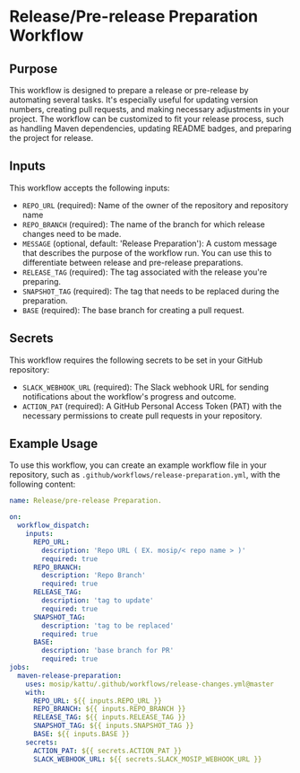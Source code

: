 # Release/Pre-release Preparation Workflow

## Purpose

This workflow is designed to prepare a release or pre-release by automating several tasks.
It's especially useful for updating version numbers, creating pull requests, and making necessary adjustments in your project.
The workflow can be customized to fit your release process, such as handling Maven dependencies, updating README badges, and preparing the project for release.

## Inputs

This workflow accepts the following inputs:
- `REPO_URL` (required): Name of the owner of the repository and repository name
- `REPO_BRANCH` (required): The name of the branch for which release changes need to be made.
- `MESSAGE` (optional, default: 'Release Preparation'): A custom message that describes the purpose of the workflow run. You can use this to differentiate between release and pre-release preparations.
- `RELEASE_TAG` (required): The tag associated with the release you're preparing.
- `SNAPSHOT_TAG` (required): The tag that needs to be replaced during the preparation.
- `BASE` (required): The base branch for creating a pull request.

## Secrets

This workflow requires the following secrets to be set in your GitHub repository:
- `SLACK_WEBHOOK_URL` (required): The Slack webhook URL for sending notifications about the workflow's progress and outcome.
- `ACTION_PAT` (required): A GitHub Personal Access Token (PAT) with the necessary permissions to create pull requests in your repository.

## Example Usage

To use this workflow, you can create an example workflow file in your repository, such as `.github/workflows/release-preparation.yml`, with the following content:
```yaml
name: Release/pre-release Preparation.

on:
  workflow_dispatch:
    inputs:
      REPO_URL:
        description: 'Repo URL ( EX. mosip/< repo name > )'
        required: true
      REPO_BRANCH:
        description: 'Repo Branch'
        required: true
      RELEASE_TAG:
        description: 'tag to update'
        required: true
      SNAPSHOT_TAG:
        description: 'tag to be replaced'
        required: true
      BASE:
        description: 'base branch for PR'
        required: true
jobs:
  maven-release-preparation:
    uses: mosip/kattu/.github/workflows/release-changes.yml@master
    with:
      REPO_URL: ${{ inputs.REPO_URL }}
      REPO_BRANCH: ${{ inputs.REPO_BRANCH }}
      RELEASE_TAG: ${{ inputs.RELEASE_TAG }}
      SNAPSHOT_TAG: ${{ inputs.SNAPSHOT_TAG }}
      BASE: ${{ inputs.BASE }}
    secrets:
      ACTION_PAT: ${{ secrets.ACTION_PAT }}
      SLACK_WEBHOOK_URL: ${{ secrets.SLACK_MOSIP_WEBHOOK_URL }}
```
